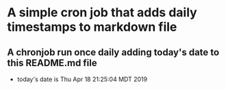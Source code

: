 A simple cron job that adds daily timestamps to markdown file
============================================================
## A chronjob run once daily adding today's date to this README.md file
* today's date is Thu Apr 18 21:25:04 MDT 2019
